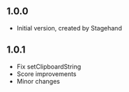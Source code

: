 ## 1.0.0

- Initial version, created by Stagehand

## 1.0.1

- Fix setClipboardString
- Score improvements
- Minor changes
